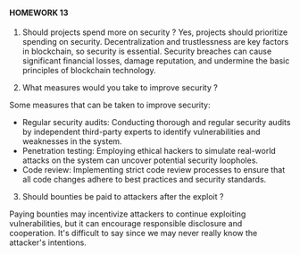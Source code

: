 #### HOMEWORK 13

1. Should projects spend more on security ?
Yes, projects should prioritize spending on security. 
Decentralization and trustlessness are key factors in blockchain, 
so security is essential. Security breaches can cause
significant financial losses, damage reputation, and undermine the basic principles 
of blockchain technology.

2. What measures would you take to improve security ?

Some measures that can be taken to improve security:

- Regular security audits: Conducting thorough and regular security audits by 
independent third-party experts to identify vulnerabilities and weaknesses
in the system.
- Penetration testing: Employing ethical hackers to simulate real-world attacks 
on the system can uncover potential security loopholes.
- Code review: Implementing strict code review processes to ensure that all code
changes adhere to best practices and security standards.

3. Should bounties be paid to attackers after the exploit ?

Paying bounties may incentivize attackers to 
continue exploiting vulnerabilities, but it can encourage 
responsible disclosure and cooperation. It's difficult to say since we may 
never really know the attacker's intentions.
